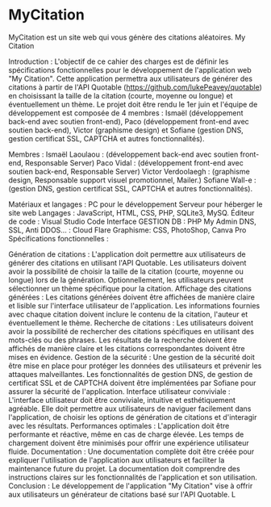 # MyCitation
MyCitation est un site web qui vous génère des citations aléatoires.
My Citation

Introduction :
L'objectif de ce cahier des charges est de définir les spécifications fonctionnelles pour le développement de l'application web "My Citation". Cette application permettra aux utilisateurs de générer des citations à partir de l'API Quotable (https://github.com/lukePeavey/quotable) en choisissant la taille de la citation (courte, moyenne ou longue) et éventuellement un thème. Le projet doit être rendu le 1er juin et l'équipe de développement est composée de 4 membres : Ismaël (développement back-end avec soutien front-end), Paco (développement front-end avec soutien back-end), Victor (graphisme design) et Sofiane (gestion DNS, gestion certificat SSL, CAPTCHA et autres fonctionnalités).

Membres :
Ismaël Laoulaou : (développement back-end avec soutien front-end, Responsable Server)
Paco Vidal : (développement front-end avec soutien back-end, Responsable Server)
Victor Verdoolaegh : (graphisme design, Responsable support visuel promotionnel, Mailer.)
Sofiane Wall-e : (gestion DNS, gestion certificat SSL, CAPTCHA et autres fonctionnalités).

Matériaux et langages :
PC pour le développement
Serveur pour héberger le site web
Langages : JavaScript, HTML, CSS, PHP, SQLite3, MySQ.
Éditeur de code : Visual Studio Code
Interface GESTION DB : PHP My Admin
DNS, SSL, Anti DDOS… : Cloud Flare
Graphisme: CSS, PhotoShop, Canva Pro
Spécifications fonctionnelles :

Génération de citations :
L'application doit permettre aux utilisateurs de générer des citations en utilisant l'API Quotable.
Les utilisateurs doivent avoir la possibilité de choisir la taille de la citation (courte, moyenne ou longue) lors de la génération.
Optionnellement, les utilisateurs peuvent sélectionner un thème spécifique pour la citation.
Affichage des citations générées :
Les citations générées doivent être affichées de manière claire et lisible sur l'interface utilisateur de l'application.
Les informations fournies avec chaque citation doivent inclure le contenu de la citation, l'auteur et éventuellement le thème.
Recherche de citations :
Les utilisateurs doivent avoir la possibilité de rechercher des citations spécifiques en utilisant des mots-clés ou des phrases.
Les résultats de la recherche doivent être affichés de manière claire et les citations correspondantes doivent être mises en évidence.
Gestion de la sécurité :
Une gestion de la sécurité doit être mise en place pour protéger les données des utilisateurs et prévenir les attaques malveillantes.
Les fonctionnalités de gestion DNS, de gestion de certificat SSL et de CAPTCHA doivent être implémentées par Sofiane pour assurer la sécurité de l'application.
Interface utilisateur conviviale :
L'interface utilisateur doit être conviviale, intuitive et esthétiquement agréable.
Elle doit permettre aux utilisateurs de naviguer facilement dans l'application, de choisir les options de génération de citations et d'interagir avec les résultats.
Performances optimales :
L'application doit être performante et réactive, même en cas de charge élevée.
Les temps de chargement doivent être minimisés pour offrir une expérience utilisateur fluide.
Documentation :
Une documentation complète doit être créée pour expliquer l'utilisation de l'application aux utilisateurs et faciliter la maintenance future du projet.
La documentation doit comprendre des instructions claires sur les fonctionnalités de l'application et son utilisation.
Conclusion :
Le développement de l'application "My Citation" vise à offrir aux utilisateurs un générateur de citations basé sur l'API Quotable. L

